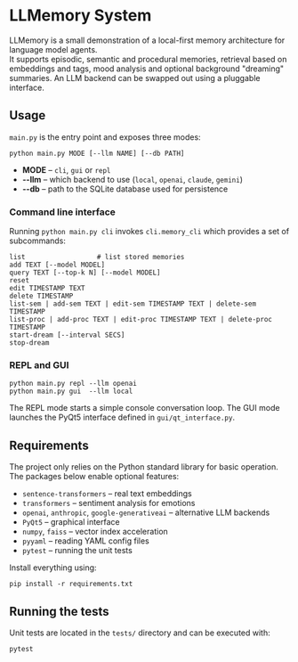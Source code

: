 # LLMemory System

LLMemory is a small demonstration of a local-first memory architecture for language model agents.  
It supports episodic, semantic and procedural memories, retrieval based on embeddings and tags, mood analysis and optional background "dreaming" summaries.  An LLM backend can be swapped out using a pluggable interface.

## Usage

`main.py` is the entry point and exposes three modes:

```
python main.py MODE [--llm NAME] [--db PATH]
```

- **MODE** – `cli`, `gui` or `repl`
- **--llm** – which backend to use (`local`, `openai`, `claude`, `gemini`)
- **--db** – path to the SQLite database used for persistence

### Command line interface

Running `python main.py cli` invokes `cli.memory_cli` which provides a set of subcommands:

```
list                  # list stored memories
add TEXT [--model MODEL]
query TEXT [--top-k N] [--model MODEL]
reset
edit TIMESTAMP TEXT
delete TIMESTAMP
list-sem | add-sem TEXT | edit-sem TIMESTAMP TEXT | delete-sem TIMESTAMP
list-proc | add-proc TEXT | edit-proc TIMESTAMP TEXT | delete-proc TIMESTAMP
start-dream [--interval SECS]
stop-dream
```

### REPL and GUI

```
python main.py repl --llm openai
python main.py gui  --llm local
```

The REPL mode starts a simple console conversation loop.  The GUI mode launches the PyQt5 interface defined in `gui/qt_interface.py`.

## Requirements

The project only relies on the Python standard library for basic operation.  The packages below enable optional features:

- `sentence-transformers` – real text embeddings
- `transformers` – sentiment analysis for emotions
- `openai`, `anthropic`, `google-generativeai` – alternative LLM backends
- `PyQt5` – graphical interface
- `numpy`, `faiss` – vector index acceleration
- `pyyaml` – reading YAML config files
- `pytest` – running the unit tests

Install everything using:

```
pip install -r requirements.txt
```

## Running the tests

Unit tests are located in the `tests/` directory and can be executed with:

```
pytest
```
